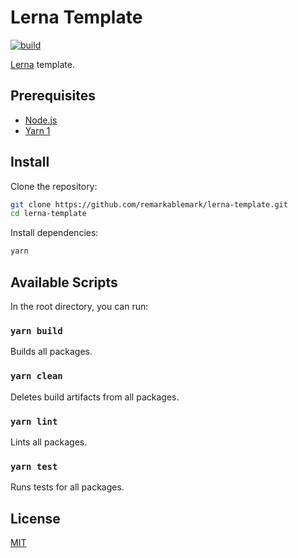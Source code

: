# Lerna Template

[![build](https://github.com/remarkablemark/lerna-template/actions/workflows/build.yml/badge.svg)](https://github.com/remarkablemark/lerna-template/actions/workflows/build.yml)

[Lerna](https://github.com/lerna/lerna) template.

## Prerequisites

- [Node.js](https://nodejs.org/)
- [Yarn 1](https://classic.yarnpkg.com/)

## Install

Clone the repository:

```sh
git clone https://github.com/remarkablemark/lerna-template.git
cd lerna-template
```

Install dependencies:

```sh
yarn
```

## Available Scripts

In the root directory, you can run:

### `yarn build`

Builds all packages.

### `yarn clean`

Deletes build artifacts from all packages.

### `yarn lint`

Lints all packages.

### `yarn test`

Runs tests for all packages.

## License

[MIT](LICENSE)
